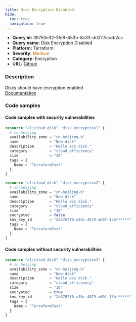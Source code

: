 ```yaml
---
title: Disk Encryption Disabled
hide:
  toc: true
  navigation: true
---
```


<style>
  .highlight .hll {
    background-color: #ff171742;
  }
  .md-content {
    max-width: 1100px;
    margin: 0 auto;
  }
</style>

-   **Query id:** 39750e32-3fe9-453b-8c33-dd277acdb2cc
-   **Query name:** Disk Encryption Disabled
-   **Platform:** Terraform
-   **Severity:** <span style="color:#C60">Medium</span>
-   **Category:** Encryption
-   **URL:** [Github](https://github.com/Checkmarx/kics/tree/master/assets/queries/terraform/alicloud/disk_encryption_disabled)

### Description
Disks should have encryption enabled<br>
[Documentation](https://registry.terraform.io/providers/aliyun/alicloud/latest/docs/resources/disk#encrypted)

### Code samples
#### Code samples with security vulnerabilities
```tf title="Postitive test num. 1 - tf file" hl_lines="1"
resource "alicloud_disk" "disk_encryption1" {
  # cn-beijing
  availability_zone = "cn-beijing-b"
  name              = "New-disk"
  description       = "Hello ecs disk."
  category          = "cloud_efficiency"
  size              = "30"
  tags = {
    Name = "TerraformTest"
  }
}


```
```tf title="Postitive test num. 2 - tf file" hl_lines="8"
resource "alicloud_disk" "disk_encryption2" {
  # cn-beijing
  availability_zone = "cn-beijing-b"
  name              = "New-disk"
  description       = "Hello ecs disk."
  category          = "cloud_efficiency"
  size              = "30"
  encrypted         = false
  kms_key_id        = "2a6767f0-a16c-4679-a60f-13bf*****"
  tags = {
    Name = "TerraformTest"
  }
}

```


#### Code samples without security vulnerabilities
```tf title="Negative test num. 1 - tf file"
resource "alicloud_disk" "disk_encryption3" {
  # cn-beijing
  availability_zone = "cn-beijing-b"
  name              = "New-disk"
  description       = "Hello ecs disk."
  category          = "cloud_efficiency"
  size              = "30"
  encrypted         = true
  kms_key_id        = "2a6767f0-a16c-4679-a60f-13bf*****"
  tags = {
    Name = "TerraformTest"
  }
}

```
